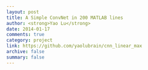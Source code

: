 ```yaml
---
layout: post
title: A Simple ConvNet in 200 MATLAB lines
author: <strong>Yao Lu</strong>
date: 2014-01-17
comments: true
category: project
link: https://github.com/yaolubrain/cnn_linear_max
archive: false
summary: false
---
```

